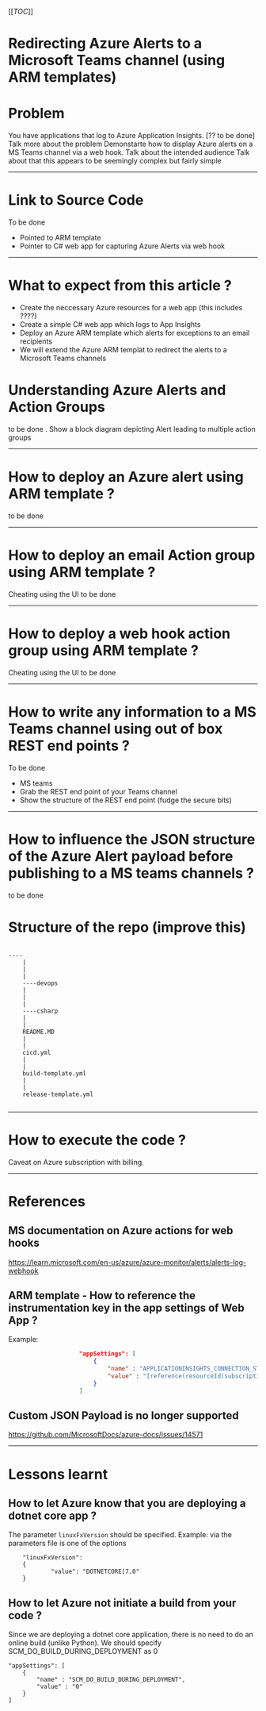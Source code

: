 [[_TOC_]]

# Redirecting Azure Alerts to a Microsoft Teams channel (using ARM templates)
# Problem
You have applications that log to Azure Application Insights.
[?? to be done] Talk more about the problem
Demonstarte how to display Azure alerts on a MS Teams channel via a web hook.
Talk about the intended audience
Talk about that this appears to be seemingly complex but fairly simple

---

# Link to Source Code
To be done
- Pointed to ARM template
- Pointer to C# web app for capturing Azure Alerts via web hook
---

# What to expect from this article ?
- Create the neccessary Azure resources for a web app (this includes ????)
- Create a simple C# web app which logs to App Insights
- Deploy an Azure ARM template which alerts for exceptions to an email recipients
- We will extend the Azure ARM templat to redirect the alerts to a Microsoft Teams channels

# Understanding Azure Alerts and Action Groups
to be done . Show a block diagram depicting Alert leading to multiple action groups

---
# How to deploy an Azure alert using ARM template ?
to be done

---

# How to deploy an email Action group using ARM template ?
Cheating using the UI
to be done

---

# How to deploy a web hook action group using ARM template ?
Cheating using the UI
to be done

---

# How to write any information to a MS Teams channel using out of box REST end points ?
To be done
- MS teams
- Grab the REST end point of your Teams channel
- Show the structure of the REST end point (fudge the secure bits)

---

# How to influence the JSON structure of the Azure Alert payload before publishing to a MS teams channels ?
to be done


# Structure of the repo (improve this)

```

----
    |
    |
    |
    ----devops
    |
    |
    |
    ----csharp
    |
    |
    README.MD
    |
    |
    cicd.yml
    |
    |
    build-template.yml
    |
    |
    release-template.yml
    

```
---

# How to execute the code ?
Caveat on Azure subscription with billing.


---

# References


## MS documentation on Azure actions for web hooks
https://learn.microsoft.com/en-us/azure/azure-monitor/alerts/alerts-log-webhook


## ARM template - How to reference the instrumentation key in the app settings of Web App ?
Example:
```json
                    "appSettings": [
                        {
                            "name" : "APPLICATIONINSIGHTS_CONNECTION_STRING",
                            "value" : "[reference(resourceId(subscription().subscriptionId, resourceGroup().name,'microsoft.insights/components','name_of_my_appinsightresource'),'2015-05-01').ConnectionString]"
                        }      
                    ]
```

## Custom JSON Payload is no longer supported
https://github.com/MicrosoftDocs/azure-docs/issues/14571

---

# Lessons learnt
## How to let Azure know that you are deploying a dotnet core app ?
The parameter  `linuxFxVersion` should be specified. Example: via the parameters file is one of the options
```
    "linuxFxVersion": 
    {
            "value": "DOTNETCORE|7.0"
    }
```

## How to let Azure not initiate a build from your code ?

Since we are deploying a dotnet core application, there is no need to do an online build (unlike Python). We should specify SCM_DO_BUILD_DURING_DEPLOYMENT as 0

```
"appSettings": [
    {
        "name" : "SCM_DO_BUILD_DURING_DEPLOYMENT",
        "value" : "0"
    }
]
```